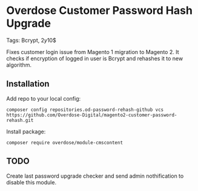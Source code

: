 Overdose Customer Password Hash Upgrade
=================

Tags: Bcrypt, $2y$10$

Fixes customer login issue from Magento 1 migration to Magento 2.
It checks if encryption of logged in user is Bcrypt and rehashes it to new algorithm.

## Installation

Add repo to your local config:
```
composer config repositories.od-password-rehash-github vcs https://github.com/Overdose-Digital/magento2-customer-password-rehash.git
```

Install package:
```
composer require overdose/module-cmscontent
```

## TODO

Create last password upgrade checker and send admin nothification to disable this module.
